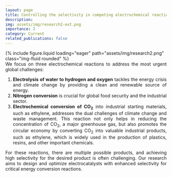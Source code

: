 ```yaml
---
layout: page
title: Controlling the selectivity in competing electrochemical reactions
description:
img: assets/img/research2-ext.png
importance: 2
category: Current
related_publications: false
---
```


<div class="row justify-content-center">
  <div class="col-md-8 mt-3 mt-md-0">
    {% include figure.liquid loading="eager" path="assets/img/research2.png" class="img-fluid rounded" %}
  </div>
</div>

<div style="text-align: justify">
  We focus on three electrochemical reactions to address the most urgent global challenges:

  <ol>
    <li>
      <b>Electrolysis of water to hydrogen and oxygen</b> tackles the energy crisis and climate change by providing a clean and renewable source of energy.
    </li>
    <li>
      <b>Nitrogen conversion</b>  is crucial for global food security and the industrial sector.
    </li>
    <li>
      <b>Electrochemical conversion of CO<sub>2</sub></b> into industrial starting materials, such as ethylene, addresses the dual challenges of climate change and waste management. This reaction not only helps in reducing the concentration of CO<sub>2</sub>, a major greenhouse gas, but also promotes the circular economy by converting CO<sub>2</sub> into valuable industrial products, such as ethylene, which is widely used in the production of plastics, resins, and other important chemicals.
    </li>
  </ol>

For these reactions, there are multiple possible products, and achieving high selectivity for the desired product is often challenging. Our research aims to design and optimize electrocatalysts with enhanced selectivity for critical energy conversion reactions.

</div>
